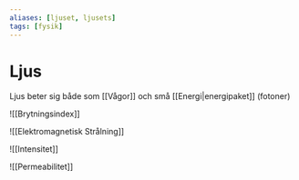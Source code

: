 ```yaml
---
aliases: [ljuset, ljusets]
tags: [fysik]
---
```


# Ljus

Ljus beter sig både som [[Vågor]] och små [[Energi|energipaket]] (fotoner)

![[Brytningsindex]]

![[Elektromagnetisk Strålning]]

![[Intensitet]]

![[Permeabilitet]]
